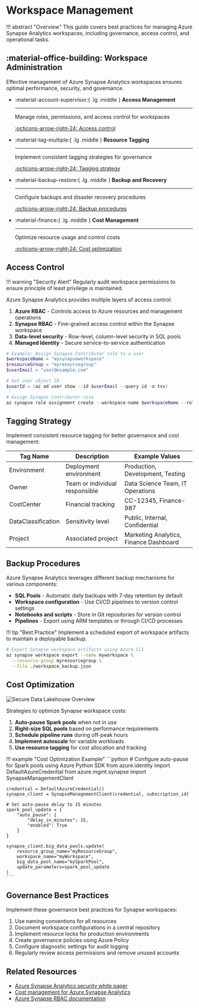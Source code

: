 # Workspace Management

!!! abstract "Overview"
    This guide covers best practices for managing Azure Synapse Analytics workspaces, including governance, access control, and operational tasks.

## :material-office-building: Workspace Administration

Effective management of Azure Synapse Analytics workspaces ensures optimal performance, security, and governance.

<div class="grid cards" markdown>

- :material-account-supervisor:{ .lg .middle } __Access Management__

    ---
    
    Manage roles, permissions, and access control for workspaces
    
    [:octicons-arrow-right-24: Access control](#access-control)

- :material-tag-multiple:{ .lg .middle } __Resource Tagging__

    ---
    
    Implement consistent tagging strategies for governance
    
    [:octicons-arrow-right-24: Tagging strategy](#tagging-strategy)

- :material-backup-restore:{ .lg .middle } __Backup and Recovery__

    ---
    
    Configure backups and disaster recovery procedures
    
    [:octicons-arrow-right-24: Backup procedures](#backup-procedures)

- :material-finance:{ .lg .middle } __Cost Management__

    ---
    
    Optimize resource usage and control costs
    
    [:octicons-arrow-right-24: Cost optimization](#cost-optimization)

</div>

## Access Control

!!! warning "Security Alert"
    Regularly audit workspace permissions to ensure principle of least privilege is maintained.

Azure Synapse Analytics provides multiple layers of access control:

1. **Azure RBAC** - Controls access to Azure resources and management operations
2. **Synapse RBAC** - Fine-grained access control within the Synapse workspace
3. **Data-level security** - Row-level, column-level security in SQL pools
4. **Managed Identity** - Secure service-to-service authentication

```powershell
# Example: Assign Synapse Contributor role to a user
$workspaceName = "mysynapseworkspace"
$resourceGroup = "myresourcegroup"
$userEmail = "user@example.com"

# Get user object ID
$userId = (az ad user show --id $userEmail --query id -o tsv)

# Assign Synapse Contributor role
az synapse role assignment create --workspace-name $workspaceName --role "Synapse Contributor" --assignee $userId
```

## Tagging Strategy

Implement consistent resource tagging for better governance and cost management:

| Tag Name | Description | Example Values |
|----------|-------------|----------------|
| Environment | Deployment environment | Production, Development, Testing |
| Owner | Team or individual responsible | Data Science Team, IT Operations |
| CostCenter | Financial tracking | CC-12345, Finance-987 |
| DataClassification | Sensitivity level | Public, Internal, Confidential |
| Project | Associated project | Marketing Analytics, Finance Dashboard |

## Backup Procedures

Azure Synapse Analytics leverages different backup mechanisms for various components:

- **SQL Pools** - Automatic daily backups with 7-day retention by default
- **Workspace configuration** - Use CI/CD pipelines to version control settings
- **Notebooks and scripts** - Store in Git repositories for version control
- **Pipelines** - Export using ARM templates or through CI/CD processes

!!! tip "Best Practice"
    Implement a scheduled export of workspace artifacts to maintain a deployable backup.

```bash
# Export Synapse workspace artifacts using Azure CLI
az synapse workspace export --name myworkspace \
  --resource-group myresourcegroup \
  --file ./workspace_backup.json
```

## Cost Optimization

![Secure Data Lakehouse Overview](https://learn.microsoft.com/en-us/azure/architecture/example-scenario/analytics/media/secure-data-lakehouse-overview.png)

Strategies to optimize Synapse workspace costs:

1. **Auto-pause Spark pools** when not in use
2. **Right-size SQL pools** based on performance requirements
3. **Schedule pipeline runs** during off-peak hours
4. **Implement autoscale** for variable workloads
5. **Use resource tagging** for cost allocation and tracking

!!! example "Cost Optimization Example"
    ```python
    # Configure auto-pause for Spark pools using Azure Python SDK
    from azure.identity import DefaultAzureCredential
    from azure.mgmt.synapse import SynapseManagementClient
    
    credential = DefaultAzureCredential()
    synapse_client = SynapseManagementClient(credential, subscription_id)
    
    # Set auto-pause delay to 15 minutes
    spark_pool_update = {
        "auto_pause": {
            "delay_in_minutes": 15,
            "enabled": True
        }
    }
    
    synapse_client.big_data_pools.update(
        resource_group_name="myResourceGroup",
        workspace_name="myWorkspace",
        big_data_pool_name="mySparkPool",
        update_parameters=spark_pool_update
    )
    ```

## Governance Best Practices

Implement these governance best practices for Synapse workspaces:

1. Use naming conventions for all resources
2. Document workspace configurations in a central repository
3. Implement resource locks for production environments
4. Create governance policies using Azure Policy
5. Configure diagnostic settings for audit logging
6. Regularly review access permissions and remove unused accounts

## Related Resources

- [Azure Synapse Analytics security white paper](https://learn.microsoft.com/en-us/azure/synapse-analytics/guidance/security-white-paper-introduction)
- [Cost management for Azure Synapse Analytics](https://learn.microsoft.com/en-us/azure/synapse-analytics/sql-data-warehouse/sql-data-warehouse-manage-monitor)
- [Azure Synapse RBAC documentation](https://learn.microsoft.com/en-us/azure/synapse-analytics/security/how-to-set-up-access-control)
